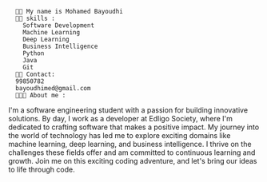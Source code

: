       🧑‍💻 My name is Mohamed Bayoudhi
      👨🏻 skills :
        Software Development
        Machine Learning
        Deep Learning
        Business Intelligence
        Python
        Java
        Git
      🤙🏾 Contact: 
      99850782
      bayoudhimed@gmail.com
      👨🏻‍🏫 About me :
I'm a software engineering student with a passion for building innovative solutions. By day, I work as a developer at Edligo Society, where I'm dedicated to crafting software that makes a positive impact. My journey into the world of technology has led me to explore exciting domains like machine learning, deep learning, and business intelligence. I thrive on the challenges these fields offer and am committed to continuous learning and growth. Join me on this exciting coding adventure, and let's bring our ideas to life through code.
      
